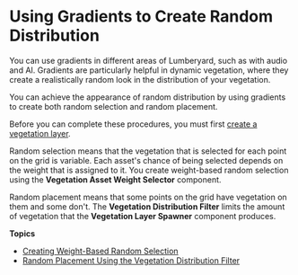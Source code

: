 # Using Gradients to Create Random Distribution<a name="dynamic-vegetation-procedures-gradient-random-selection"></a>

You can use gradients in different areas of Lumberyard, such as with audio and AI\. Gradients are particularly helpful in dynamic vegetation, where they create a realistically random look in the distribution of your vegetation\.

You can achieve the appearance of random distribution by using gradients to create both random selection and random placement\. 

Before you can complete these procedures, you must first [create a vegetation layer](dynamic-vegetation-procedures-create-vegetation-layer.md)\.

Random selection means that the vegetation that is selected for each point on the grid is variable\. Each asset's chance of being selected depends on the weight that is assigned to it\. You create weight\-based random selection using the **Vegetation Asset Weight Selector** component\.

Random placement means that some points on the grid have vegetation on them and some don't\. The **Vegetation Distribution Filter** limits the amount of vegetation that the **Vegetation Layer Spawner** component produces\.

**Topics**
+ [Creating Weight\-Based Random Selection](vegetation-random-distribution-selection.md)
+ [Random Placement Using the Vegetation Distribution Filter](vegetation-random-distribution-placement.md)